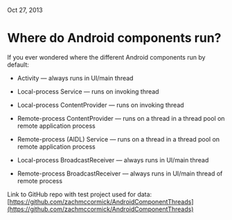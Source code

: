 Oct 27, 2013
# Where do Android components run?

If you ever wondered where the different Android components run by default:

* Activity — always runs in UI/main thread

* Local-process Service — runs on invoking thread

* Local-process ContentProvider — runs on invoking thread

* Remote-process ContentProvider — runs on a thread in a thread pool on remote application process

* Remote-process (AIDL) Service — runs on a thread in a thread pool on remote application process

* Local-process BroadcastReceiver — always runs in UI/main thread

* Remote-process BroadcastReceiver — always runs in UI/main thread of remote process

Link to GitHub repo with test project used for data: [https://github.com/zachmccormick/AndroidComponentThreads](https://github.com/zachmccormick/AndroidComponentThreads)
